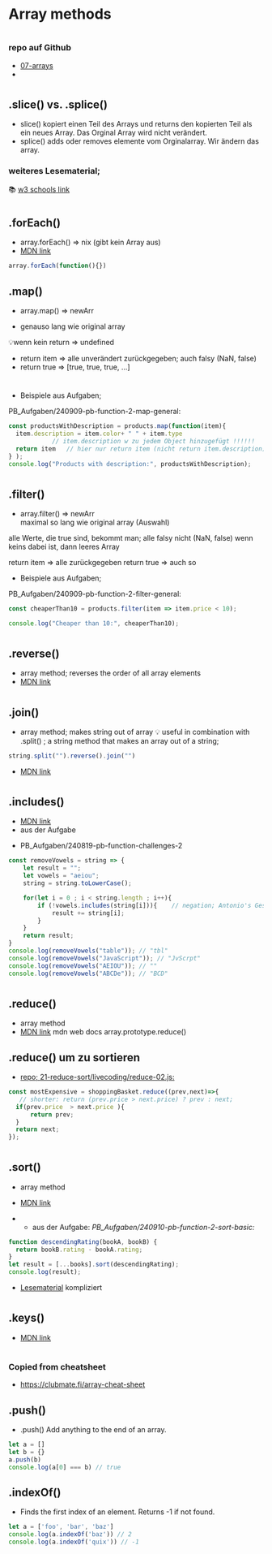 # Array methods
#
### repo auf Github
- [07-arrays](https://github.com/dci-fbw-wd-tz-24-d01/programming-basic/tree/main/07-arrays)
- 
#

## .slice() vs. .splice()
* slice() kopiert einen Teil des Arrays und returns den kopierten Teil als ein neues Array. Das Orginal Array wird nicht verändert.
* splice() adds oder removes elemente vom Orginalarray. Wir ändern das array.

### weiteres Lesematerial;
📚️ [w3 schools link](https://www.w3schools.com/js/js_array_methods.asp)
#
## .forEach() 
* array.forEach()  => nix (gibt kein Array aus)
* [MDN link](https://developer.mozilla.org/en-US/docs/Web/JavaScript/Reference/Global_Objects/Array/forEach)


```javascript
array.forEach(function(){})
```

## .map() 
*  array.map()   => newArr      
- genauso lang wie original array

💡wenn kein return => undefined

- return item => alle unverändert zurückgegeben; auch falsy (NaN, false)
- return true => [true, true, true, ...]
#

-  Beispiele aus Aufgaben; 

PB_Aufgaben/240909-pb-function-2-map-general:

```javascript
const productsWithDescription = products.map(function(item){
  item.description = item.color+ " " + item.type          
            // item.description w zu jedem Object hinzugefügt !!!!!!
  return item   // hier nur return item (nicht return item.description)
} ); 
console.log("Products with description:", productsWithDescription);
```

#
## .filter() 
 *  array.filter()  => newArr    
 maximal so lang wie original array (Auswahl)


alle Werte, die true sind, bekommt man; alle falsy nicht (NaN, false)
wenn keins dabei ist, dann leeres Array

return item => alle zurückgegeben
return true => auch so
-  Beispiele aus Aufgaben; 

PB_Aufgaben/240909-pb-function-2-filter-general:

```javascript
const cheaperThan10 = products.filter(item => item.price < 10);

console.log("Cheaper than 10:", cheaperThan10);
```
#
## .reverse()
* array method; reverses the order of all array elements
* [MDN link](https://developer.mozilla.org/en-US/docs/Web/JavaScript/Reference/Global_Objects/Array/reverse)
#
## .join() 
* array method; makes string out of array
💡 useful in combination with .split() ; a string method that makes an array out of a string;
 ```javascript
string.split("").reverse().join("")
```
* [MDN link](https://developer.mozilla.org/en-US/docs/Web/JavaScript/Reference/Global_Objects/Array/join)
#
## .includes()
* [MDN link](https://developer.mozilla.org/en-US/docs/Web/JavaScript/Reference/Global_Objects/Array/includes)
* aus der Aufgabe
- PB_Aufgaben/240819-pb-function-challenges-2

```javascript
const removeVowels = string => {
    let result = "";
    let vowels = "aeiou";
    string = string.toLowerCase();      

    for(let i = 0 ; i < string.length ; i++){
        if (!vowels.includes(string[i])){    // negation; Antonio's Geschmacksache
            result += string[i];
        }
    }
    return result;
}
console.log(removeVowels("table")); // "tbl"
console.log(removeVowels("JavaScript")); // "JvScrpt"
console.log(removeVowels("AEIOU")); // ""
console.log(removeVowels("ABCDe")); // "BCD"
```
#
## .reduce() 
* array method
* [MDN link](https://developer.mozilla.org/en-US/docs/Web/JavaScript/Reference/Global_Objects/Array/reduce)
mdn web docs array.prototype.reduce()

## .reduce() um zu sortieren
* [repo; 21-reduce-sort/livecoding/reduce-02.js:](https://github.com/dci-fbw-wd-tz-24-d01/programming-basic/blob/main/21-reduce-sort/livecoding/reduce-02.js) 

```javascript
const mostExpensive = shoppingBasket.reduce((prev,next)=>{
   // shorter: return (prev.price > next.price) ? prev : next;
  if(prev.price  > next.price ){
      return prev;
  }
  return next;
});
```
#
## .sort() 
* array method
* [MDN link](https://developer.mozilla.org/en-US/docs/Web/JavaScript/Reference/Global_Objects/Array/sort)

* - aus der Aufgabe:
 *PB_Aufgaben/240910-pb-function-2-sort-basic:*

```javascript
function descendingRating(bookA, bookB) {
  return bookB.rating - bookA.rating;
}
let result = [...books].sort(descendingRating);
console.log(result);
```

* [Lesematerial](https://developer.mozilla.org/en-US/docs/Web/JavaScript/Reference/Global_Objects/Array/sort) kompliziert
#
## .keys()
* [MDN link](https://developer.mozilla.org/en-US/docs/Web/JavaScript/Reference/Global_Objects/Array/keys)
#
### Copied from cheatsheet
- https://clubmate.fi/array-cheat-sheet

## .push() 
* .push()	Add anything to the end of an array.	

```javascript
let a = []
let b = {}
a.push(b)
console.log(a[0] === b) // true
```

## .indexOf()	
* Finds the first index of an element. Returns -1 if not found.	

```javascript
let a = ['foo', 'bar', 'baz']
console.log(a.indexOf('baz')) // 2
console.log(a.indexOf('quix')) // -1
```



